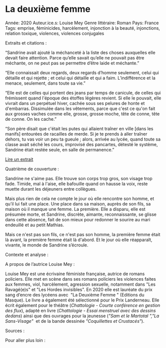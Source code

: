 # La deuxième femme

Année: 2020
Auteur.ice.s: Louise Mey
Genre littéraire: Roman
Pays: France
Tags: emprise, féminicides, harcèlement, injonction à la beauté, injonctions, relation toxique, violences, violences conjugales

Extraits et citations :

“Sandrine avait ajouté la méchanceté à la liste des choses auxquelles elle devait faire attention. Parce qu’elle savait qu’elle ne pouvait pas être méchante, on ne peut pas se permettre d’être laide et méchante.”

“Elle connaissait deux regards, deux regards d’homme seulement, celui qui détaille et qui rejette ; et celui qui détaille et qui a faim. L’indifférence et la menace, seulement, dans toute sa vie.”

“Elle est de celles qui portent des jeans par temps de canicule, de celles qui frémissent quand l'époque des étoffes légères revient. Si elle le pouvait, elle vivrait dans un perpétuel hiver, cachée sous ses pelures de honte et d'embarras. Dissimulée dans les vêtements, parce que c'est ce qu'on fait aux grosses vaches comme elle, grosse, grosse moche, tête de conne, tête de conne. On les cache.”

“Son père disait que c'était les putes qui allaient traîner en ville [dans les manifs] entourées de racailles de merde. Si je te prends à aller traîner dehors, tu vas voir un peu ta gueule ; alors, arrivée au lycée, quand toute sa classe avait séché les cours, improvisé des pancartes, détesté le système, Sandrine était restée seule, en salle de permanence.”

[Lire un extrait](https://www.babelio.com/livres/Mey-La-Deuxieme-Femme/1192236/extraits)

Quatrième de couverture :

Sandrine ne s'aime pas. Elle trouve son corps trop gros, son visage trop fade. Timide, mal à l'aise, elle bafouille quand on hausse la voix, reste muette durant les déjeuners entre collègues.

Mais plus rien de cela ne compte le jour où elle rencontre son homme, et qu’il lui fait une place. Une place dans sa maison, auprès de son fils, sa maison où il manque une femme. La première. Elle a disparu, elle est présumée morte, et Sandrine, discrète, aimante, reconnaissante, se glisse dans cette absence, fait de son mieux pour redonner le sourire au mari endeuillé et au petit Mathias.

Mais ce n'est pas son fils, ce n'est pas son homme, la première femme était là avant, la première femme était là d'abord. Et le jour où elle réapparaît, vivante, le monde de Sandrine s’écroule.

Contexte et analyse :

A propos de l’autrice Louise Mey :

Louise Mey est une écrivaine féministe française, autrice de romans policiers. Elle met en scène dans ses romans policiers les violences faites aux femmes, viol, harcèlement, agression sexuelle, notamment dans "Les Ravagé(e)s" et "Les Hordes invisibles". En 2020 elle est lauréate du prix sang d’encre des lycéens avec  "La Deuxième Femme " (Editions du Masque).  Le livre a également été sélectionné pour le Prix Landerneau. Elle écrit également pour le théâtre (*Chattologie - Courte conférence en gestion des flux*), adapté en livre (*Chattologie - Essai menstruel avec des dessins dedans*) ainsi que des ouvrages pour la jeunesse (*"Sam et le Martotal ","La Sans-Visage"*  et de la bande dessinée *"Coquillettes et Crustacés"*).

Sources :

Pour aller plus loin :